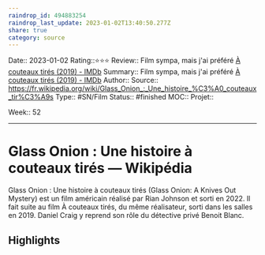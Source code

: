 ```yaml
---
raindrop_id: 494883254
raindrop_last_update: 2023-01-02T13:40:50.277Z
share: true
category: source
---
```

Date:: 2023-01-02
Rating::⭐⭐⭐
Review:: Film sympa, mais j'ai préféré [À couteaux tirés (2019) - IMDb](%C3%80%20couteaux%20tir%C3%A9s%20(2019)%20-%20IMDb.md)
Summary:: Film sympa, mais j'ai préféré [À couteaux tirés (2019) - IMDb](%C3%80%20couteaux%20tir%C3%A9s%20(2019)%20-%20IMDb.md)
Author::
Source:: https://fr.wikipedia.org/wiki/Glass_Onion_:_Une_histoire_%C3%A0_couteaux_tir%C3%A9s
Type:: #SN/Film 
Status:: #finished 
MOC::
Projet:: 

Week:: 52

***
# Glass Onion : Une histoire à couteaux tirés — Wikipédia

Glass Onion : Une histoire à couteaux tirés (Glass Onion: A Knives Out Mystery) est un film américain réalisé par Rian Johnson et sorti en 2022. Il fait suite au film À couteaux tirés, du même réalisateur, sorti dans les salles en 2019. Daniel Craig y reprend son rôle du détective privé Benoit Blanc.

## Highlights

